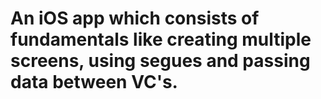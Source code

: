 # An iOS app which consists of fundamentals like creating multiple screens, using segues and passing data between VC's.
